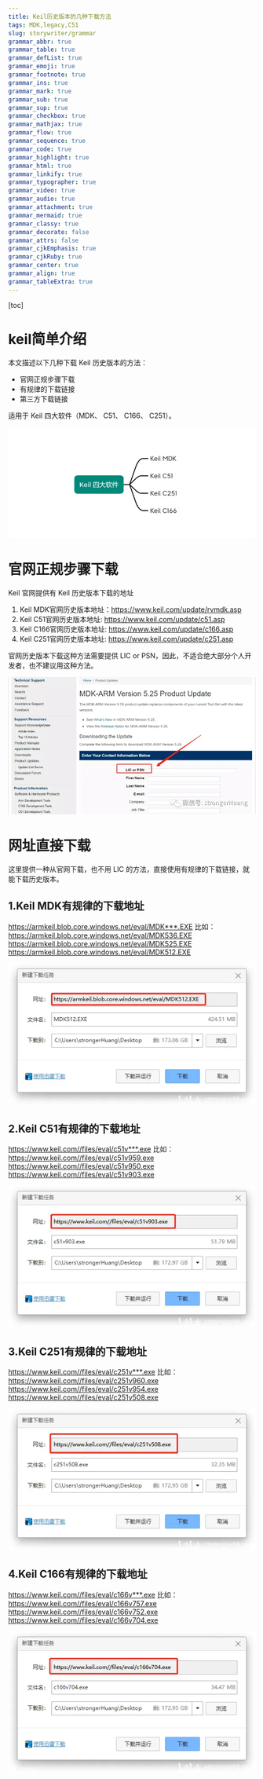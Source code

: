 ```yaml
---
title: Keil历史版本的几种下载方法
tags: MDK,legacy,C51
slug: storywriter/grammar
grammar_abbr: true
grammar_table: true
grammar_defList: true
grammar_emoji: true
grammar_footnote: true
grammar_ins: true
grammar_mark: true
grammar_sub: true
grammar_sup: true
grammar_checkbox: true
grammar_mathjax: true
grammar_flow: true
grammar_sequence: true
grammar_code: true
grammar_highlight: true
grammar_html: true
grammar_linkify: true
grammar_typographer: true
grammar_video: true
grammar_audio: true
grammar_attachment: true
grammar_mermaid: true
grammar_classy: true
grammar_decorate: false
grammar_attrs: false
grammar_cjkEmphasis: true
grammar_cjkRuby: true
grammar_center: true
grammar_align: true
grammar_tableExtra: true
---
```

[toc]
# keil简单介绍
本文描述以下几种下载 Keil 历史版本的方法：
- 官网正规步骤下载
- 有规律的下载链接
- 第三方下载链接

适用于 Keil 四大软件（MDK、 C51、 C166、 C251）。

![keil常用软件](./images/1667230919736.png)

# 官网正规步骤下载
Keil 官网提供有 Keil 历史版本下载的地址
1. Keil MDK官网历史版本地址：https://www.keil.com/update/rvmdk.asp
2. Keil C51官网历史版本地址: https://www.keil.com/update/c51.asp
3. Keil C166官网历史版本地址: https://www.keil.com/update/c166.asp
4. Keil C251官网历史版本地址: https://www.keil.com/update/c251.asp
 
官网历史版本下载这种方法需要提供 LIC or PSN，因此，不适合绝大部分个人开发者，也不建议用这种方法。

![enter description here](./images/1667231088514.png)
# 网址直接下载
这里提供一种从官网下载，也不用 LIC 的方法，直接使用有规律的下载链接，就能下载历史版本。

## 1.Keil MDK有规律的下载地址
https://armkeil.blob.core.windows.net/eval/MDK***.EXE
比如：
https://armkeil.blob.core.windows.net/eval/MDK536.EXE
https://armkeil.blob.core.windows.net/eval/MDK525.EXE
https://armkeil.blob.core.windows.net/eval/MDK512.EXE

![keil MDK下载方式](./images/1667231182527.png)
## 2.Keil C51有规律的下载地址
https://www.keil.com//files/eval/c51v***.exe
比如：
https://www.keil.com//files/eval/c51v959.exe
https://www.keil.com//files/eval/c51v950.exe
https://www.keil.com//files/eval/c51v903.exe

![enter description here](./images/1667231235216.png)
## 3.Keil C251有规律的下载地址
https://www.keil.com//files/eval/c251v***.exe
比如：
https://www.keil.com//files/eval/c251v960.exe
https://www.keil.com//files/eval/c251v954.exe
https://www.keil.com//files/eval/c251v508.exe

![enter description here](./images/1667231257878.png)
## 4.Keil C166有规律的下载地址
https://www.keil.com//files/eval/c166v***.exe
比如：
https://www.keil.com//files/eval/c166v757.exe
https://www.keil.com//files/eval/c166v752.exe
https://www.keil.com//files/eval/c166v704.exe

![enter description here](./images/1667231280868.png)
